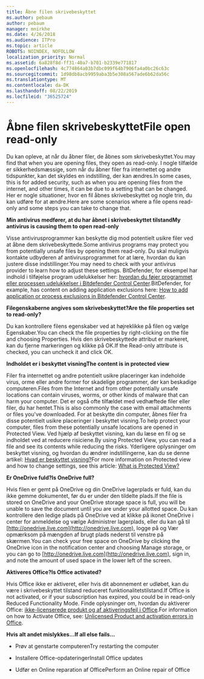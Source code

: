 ```yaml
---
title: Åbne filen skrivebeskyttet
ms.author: pebaum
author: pebaum
manager: mnirkhe
ms.date: 4/26/2018
ms.audience: ITPro
ms.topic: article
ROBOTS: NOINDEX, NOFOLLOW
localization_priority: Normal
ms.assetid: 6a828f8d-ff31-40a7-b701-b2339e771817
ms.openlocfilehash: 4c774864a03b7dbc099f64b7906fa4a0bc26c63c
ms.sourcegitcommit: 1d98db8acb9959aba3b5e308a567ade6b62da56c
ms.translationtype: MT
ms.contentlocale: da-DK
ms.lasthandoff: 08/22/2019
ms.locfileid: "36525724"
---
```

# <a name="file-open-read-only"></a><span data-ttu-id="6bbca-102">Åbne filen skrivebeskyttet</span><span class="sxs-lookup"><span data-stu-id="6bbca-102">File open read-only</span></span>

<span data-ttu-id="6bbca-103">Du kan opleve, at når du åbner filer, de åbnes som skrivebeskyttet.</span><span class="sxs-lookup"><span data-stu-id="6bbca-103">You may find that when you are opening files, they open as read-only.</span></span> <span data-ttu-id="6bbca-104">I nogle tilfælde er sikkerhedsmæssige, som når du åbner filer fra internettet og andre tidspunkter, kan det skyldes en indstilling, der kan ændres.</span><span class="sxs-lookup"><span data-stu-id="6bbca-104">In some cases, this is for added security, such as when you are opening files from the internet, and other times, it can be due to a setting that can be changed.</span></span> <span data-ttu-id="6bbca-105">Her er nogle situationer, hvor en fil åbnes skrivebeskyttet og nogle trin, du kan udføre for at ændre.</span><span class="sxs-lookup"><span data-stu-id="6bbca-105">Here are some scenarios where a file opens read-only and some steps you can take to change that.</span></span>
  
 <span data-ttu-id="6bbca-106">**Min antivirus medfører, at du har åbnet i skrivebeskyttet tilstand**</span><span class="sxs-lookup"><span data-stu-id="6bbca-106">**My antivirus is causing them to open read-only**</span></span>
  
<span data-ttu-id="6bbca-107">Visse antivirusprogrammer kan beskytte dig mod potentielt usikre filer ved at åbne dem skrivebeskyttede.</span><span class="sxs-lookup"><span data-stu-id="6bbca-107">Some antivirus programs may protect you from potentially unsafe files by opening them read-only.</span></span> <span data-ttu-id="6bbca-108">Du skal muligvis kontakte udbyderen af antivirusprogrammet for at lære, hvordan du kan justere disse indstillinger.</span><span class="sxs-lookup"><span data-stu-id="6bbca-108">You may need to check with your antivirus provider to learn how to adjust these settings.</span></span> <span data-ttu-id="6bbca-109">BitDefender, for eksempel har indhold i tilføjelse program udelukkelser her: [hvordan du føjer programmet eller processen udelukkelser i Bitdefender Control Center](https://www.bitdefender.com/support/how-to-add-application-or-process-exclusions-in-bitdefender-control-center-1119.mdl).</span><span class="sxs-lookup"><span data-stu-id="6bbca-109">BitDefender, for example, has content on adding application exclusions here: [How to add application or process exclusions in Bitdefender Control Center](https://www.bitdefender.com/support/how-to-add-application-or-process-exclusions-in-bitdefender-control-center-1119.mdl).</span></span>
  
 <span data-ttu-id="6bbca-110">**Filegenskaberne angives som skrivebeskyttet?**</span><span class="sxs-lookup"><span data-stu-id="6bbca-110">**Are the file properties set to read-only?**</span></span>
  
<span data-ttu-id="6bbca-111">Du kan kontrollere filens egenskaber ved at højreklikke på filen og vælge Egenskaber.</span><span class="sxs-lookup"><span data-stu-id="6bbca-111">You can check the file properties by right-clicking on the file and choosing Properties.</span></span> <span data-ttu-id="6bbca-112">Hvis den skrivebeskyttede attribut er markeret, kan du fjerne markeringen og klikke på OK.</span><span class="sxs-lookup"><span data-stu-id="6bbca-112">If the Read-only attribute is checked, you can uncheck it and click OK.</span></span>
  
 <span data-ttu-id="6bbca-113">**Indholdet er i beskyttet visning**</span><span class="sxs-lookup"><span data-stu-id="6bbca-113">**The content is in protected view**</span></span>
  
<span data-ttu-id="6bbca-114">Filer fra internettet og andre potentielt usikre placeringer kan indeholde virus, orme eller andre former for skadelige programmer, der kan beskadige computeren.</span><span class="sxs-lookup"><span data-stu-id="6bbca-114">Files from the Internet and from other potentially unsafe locations can contain viruses, worms, or other kinds of malware that can harm your computer.</span></span> <span data-ttu-id="6bbca-115">Det er også ofte tilfældet med vedhæftede filer eller filer, du har hentet.</span><span class="sxs-lookup"><span data-stu-id="6bbca-115">This is also commonly the case with email attachments or files you've downloaded.</span></span> <span data-ttu-id="6bbca-116">For at beskytte din computer, åbnes filer fra disse potentielt usikre placeringer i beskyttet visning.</span><span class="sxs-lookup"><span data-stu-id="6bbca-116">To help protect your computer, files from these potentially unsafe locations are opened in Protected View.</span></span> <span data-ttu-id="6bbca-117">Ved hjælp af beskyttet visning, kan du læse en fil og se indholdet ved at reducere risiciene.</span><span class="sxs-lookup"><span data-stu-id="6bbca-117">By using Protected View, you can read a file and see its contents while reducing the risks.</span></span> <span data-ttu-id="6bbca-118">Yderligere oplysninger om beskyttet visning, og hvordan du ændrer indstillingerne, kan du se denne artikel: [Hvad er beskyttet visning?](https://support.office.com/article/d6f09ac7-e6b9-4495-8e43-2bbcdbcb6653)</span><span class="sxs-lookup"><span data-stu-id="6bbca-118">For more information on Protected view and how to change settings, see this article: [What is Protected View?](https://support.office.com/article/d6f09ac7-e6b9-4495-8e43-2bbcdbcb6653)</span></span>
  
 <span data-ttu-id="6bbca-119">**Er OneDrive fuld?**</span><span class="sxs-lookup"><span data-stu-id="6bbca-119">**Is OneDrive full?**</span></span>
  
<span data-ttu-id="6bbca-120">Hvis filen er gemt på OneDrive og din OneDrive lagerplads er fuld, kan du ikke gemme dokumentet, før du er under den tildelte plads.</span><span class="sxs-lookup"><span data-stu-id="6bbca-120">If the file is stored on OneDrive and your OneDrive storage space is full, you will be unable to save the document until you are under your allotted space.</span></span> <span data-ttu-id="6bbca-121">Du kan kontrollere den ledige plads på OneDrive ved at klikke på ikonet OneDrive i center for anmeldelse og vælge Administrer lagerplads, eller du kan gå til [http://onedrive.live.com](http://onedrive.live.com), logge på og Vær opmærksom på mængden af brugt plads nederst til venstre på skærmen.</span><span class="sxs-lookup"><span data-stu-id="6bbca-121">You can check your free space on OneDrive by clicking the OneDrive icon in the notification center and choosing Manage storage, or you can go to [http://onedrive.live.com](http://onedrive.live.com), sign in, and note the amount of used space in the lower left of the screen.</span></span>
  
 <span data-ttu-id="6bbca-122">**Aktiveres Office?**</span><span class="sxs-lookup"><span data-stu-id="6bbca-122">**Is Office activated?**</span></span>
  
<span data-ttu-id="6bbca-123">Hvis Office ikke er aktiveret, eller hvis dit abonnement er udløbet, kan du være i skrivebeskyttet tilstand reduceret funktionalitetstilstand.</span><span class="sxs-lookup"><span data-stu-id="6bbca-123">If Office is not activated, or if your subscription has expired, you could be in read-only Reduced Functionality Mode.</span></span> <span data-ttu-id="6bbca-124">Finde oplysninger om, hvordan du aktiverer Office: [ikke-licenserede produkt og af aktiveringsfejl i Office](https://support.office.com/article/unlicensed-product-and-activation-errors-in-office-0d23d3c0-c19c-4b2f-9845-5344fedc4380).</span><span class="sxs-lookup"><span data-stu-id="6bbca-124">For information on how to Activate Office, see: [Unlicensed Product and activation errors in Office](https://support.office.com/article/unlicensed-product-and-activation-errors-in-office-0d23d3c0-c19c-4b2f-9845-5344fedc4380).</span></span>
  
 <span data-ttu-id="6bbca-125">**Hvis alt andet mislykkes...**</span><span class="sxs-lookup"><span data-stu-id="6bbca-125">**If all else fails...**</span></span>
  
- <span data-ttu-id="6bbca-126">Prøv at genstarte computeren</span><span class="sxs-lookup"><span data-stu-id="6bbca-126">Try restarting the computer</span></span>
    
- <span data-ttu-id="6bbca-127">Installere Office-opdateringer</span><span class="sxs-lookup"><span data-stu-id="6bbca-127">Install Office updates</span></span>
    
- <span data-ttu-id="6bbca-128">Udfør en Online reparation af Office</span><span class="sxs-lookup"><span data-stu-id="6bbca-128">Perform an Online repair of Office</span></span>
    

